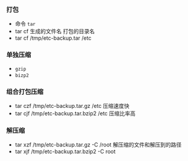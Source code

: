 ### 打包
- 命令 `tar`
- tar cf 生成的文件名 打包的目录名
- tar cf /tmp/etc-backup.tar /etc

### 单独压缩
- `gzip`
- `bizp2`

### 组合打包压缩
- tar czf /tmp/etc-backup.tar.gz /etc 压缩速度快
- tar cjf /tmp/etc-backup.tar.bzip2 /etc 压缩比率高

### 解压缩
- tar xzf /tmp/etc-backup.tar.gz -C /root 解压缩的文件和解压到的路径
- tar xjf /tmp/etc-backup.tar.bzip2 -C root 